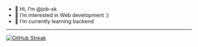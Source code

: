 - 👋 Hi, I’m @job-sk
- 👀 I’m interested in Web development :)
- 🌱 I’m currently learning backend

--------------------------------------------------

[![GitHub Streak](https://github-readme-streak-stats.herokuapp.com/?user=job-sk)](https://git.io/streak-stats)

<!---
job-sk/job-sk is a ✨ special ✨ repository because its `README.md` (this file) appears on your GitHub profile.
You can click the Preview link to take a look at your changes.
--->
